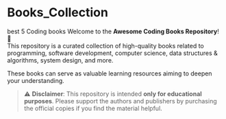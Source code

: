 # Books_Collection
best 5 Coding books
Welcome to the **Awesome Coding Books Repository**! 🚀  
This repository is a curated collection of high-quality books related to programming, software development, computer science, data structures & algorithms, system design, and more.

These books can serve as valuable learning resources aiming to deepen your understanding.

> ⚠️ **Disclaimer**: This repository is intended **only for educational purposes**. Please support the authors and publishers by purchasing the official copies if you find the material helpful.

